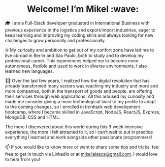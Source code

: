 <h1 align="center">Welcome! I’m Mikel :wave:</h1>

:mortar_board: I am a Full-Stack developer graduated in International Business with previous experience in the logistics and export/import industries, eager to keep learning and improving my coding skills and always looking for new challenges to grow personally and professionally.

:globe_with_meridians: My curiosity and ambition to get out of my confort zone have led me to live abroad in Berlin and São Paulo, both to study and to develop my professional career. This experiences helped me to become more autonomous, flexible and used to work in diverse environments. I also learned new languages.

:man_technologist: Over the last few years, I realized how the digital revolution that has already transformed many sectors was reaching my industry and more and more companies, both in the transport of goods and people, are offering their services through web applications. All this aroused my curiosity and made me consider giving a more technological twist to my profile to adapt to the coming changes, so I enrolled in Ironhack web development bootcamp, where I became skilled in JavaScript, NodeJS, ReactJS, Express, MongoDB, CSS and HTML.

The more I discovered about this world during this 9 week intensive experience, the more I felt attracted to it, so I can’t wait to put in practice everything I learned and work alongside other passionate programmers! 

:mailbox: If you would like to know more or want to share some tips and tricks, feel free to get in touch via Linkedin or at mikellaiseca@gmail.com. I would love to hear from you!
